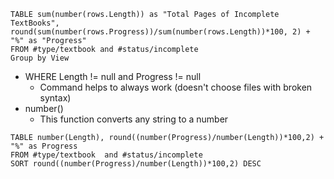 ```dataview
TABLE sum(number(rows.Length)) as "Total Pages of Incomplete TextBooks", round(sum(number(rows.Progress))/sum(number(rows.Length))*100, 2) + "%" as "Progress"
FROM #type/textbook and #status/incomplete
Group by View
```

- WHERE Length != null and Progress != null
	- Command helps to always work (doesn't choose files with broken syntax)
- number()
	- This function converts any string to a number

```dataview
TABLE number(Length), round((number(Progress)/number(Length))*100,2) + "%" as Progress
FROM #type/textbook  and #status/incomplete
SORT round((number(Progress)/number(Length))*100,2) DESC
```